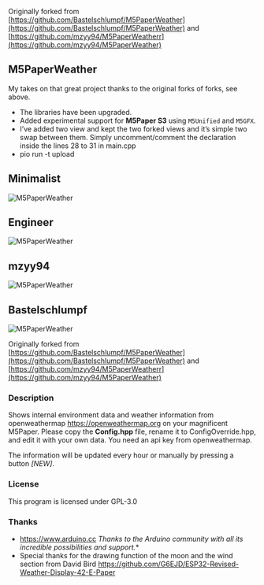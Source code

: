 Originally forked from [https://github.com/Bastelschlumpf/M5PaperWeather](https://github.com/Bastelschlumpf/M5PaperWeather) and [https://github.com/mzyy94/M5PaperWeatherr](https://github.com/mzyy94/M5PaperWeather)


## M5PaperWeather
My takes on that great project thanks to the original forks of forks, see above.
- The libraries have been upgraded.
- Added experimental support for **M5Paper S3** using `M5Unified` and `M5GFX`.
- I’ve added two view and kept the two forked views and it’s simple two swap between them. Simply uncomment/comment the declaration inside the lines 28 to 31 in main.cpp
- pio run -t upload

## Minimalist
   ![M5PaperWeather](images/M5PaperWeather1836.jpg "M5Paper")

## Engineer

   ![M5PaperWeather](images/M5PaperWeather1843.jpg "M5Paper")

## mzyy94

   ![M5PaperWeather](images/M5PaperWeather1845.jpg "M5Paper")

   ## Bastelschlumpf

   ![M5PaperWeather](images/M5PaperWeather1848.jpg "M5Paper")

Originally forked from [https://github.com/Bastelschlumpf/M5PaperWeather](https://github.com/Bastelschlumpf/M5PaperWeather) and [https://github.com/mzyy94/M5PaperWeatherr](https://github.com/mzyy94/M5PaperWeather)
### Description
Shows internal environment data and weather information from openweathermap https://openweathermap.org on your magnificent M5Paper.
  Please copy the **Config.hpp** file, rename it to ConfigOverride.hpp, and edit it with your own data.
  You need an api key from openweathermap.

  The information will be updated every hour or manually by pressing a button _[NEW]_.

### License
   This program is licensed under GPL-3.0

### Thanks
   * https://www.arduino.cc
     *Thanks to the Arduino community with all its incredible possibilities and support.** 
   * Special thanks for the drawing function of the moon and the wind section from David Bird
     https://github.com/G6EJD/ESP32-Revised-Weather-Display-42-E-Paper
